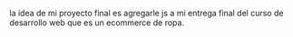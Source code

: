 la idea de mi proyecto final es agregarle js a mi entrega final del curso de desarrollo web que es un ecommerce de ropa.